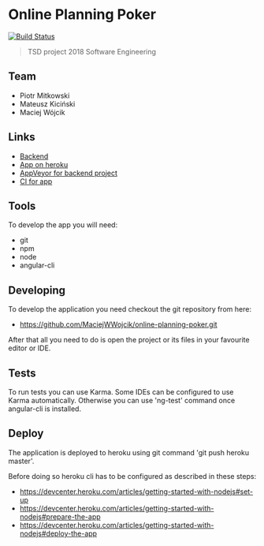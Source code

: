 # Online Planning Poker
[![Build Status](https://travis-ci.org/MaciejWWojcik/online-planning-poker.svg?branch=master)](https://travis-ci.org/MaciejWWojcik/online-planning-poker)

>TSD project 2018
>Software Engineering

## Team
* Piotr Mitkowski
* Mateusz Kiciński
* Maciej Wójcik

## Links

* [Backend](https://github.com/PiotrMitkowski/se2018-poker-backend)
* [App on heroku](https://online-planning-poker.herokuapp.com/)
* [AppVeyor for backend project]()
* [CI for app](https://travis-ci.org/MaciejWWojcik/online-planning-poker)

## Tools

To develop the app you will need:
  * git
  * npm
  * node
  * angular-cli

## Developing

To develop the application you need checkout the git repository from here:

  * https://github.com/MaciejWWojcik/online-planning-poker.git

After that all you need to do is open the project or its files in your favourite editor or IDE.
    
## Tests

To run tests you can use Karma. Some IDEs can be configured to use Karma automatically. Otherwise you can use 'ng-test' command once angular-cli is installed.
    
## Deploy

The application is deployed to heroku using git command 'git push heroku master'.

Before doing so heroku cli has to be configured as described in these steps:

  * https://devcenter.heroku.com/articles/getting-started-with-nodejs#set-up
  * https://devcenter.heroku.com/articles/getting-started-with-nodejs#prepare-the-app
  * https://devcenter.heroku.com/articles/getting-started-with-nodejs#deploy-the-app
